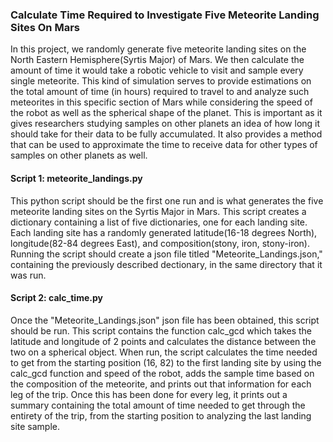 ### Calculate Time Required to Investigate Five Meteorite Landing Sites On Mars

In this project, we randomly generate five meteorite landing sites on the North Eastern Hemisphere(Syrtis Major) 
of Mars. We then calculate the amount of time it would take a robotic vehicle to visit and sample every single
meteorite. This kind of simulation serves to provide estimations on the total amount of time (in hours) required to 
travel to and analyze such meteorites in this specific section of Mars while considering the speed of the robot as 
well as the spherical shape of the planet. This is important as it gives researchers studying samples on other
planets an idea of how long it should take for their data to be fully accumulated. It also provides a method that can
be used to approximate the time to receive data for other types of samples on other planets as well.

#### Script 1: meteorite_landings.py

This python script should be the first one run and is what generates the five meteorite landing sites on the 
Syrtis Major in Mars. This script creates a dictionary containing a list of five dictionaries, one for each
landing site. Each landing site has a randomly generated latitude(16-18 degrees North), 
longitude(82-84 degrees East), and composition(stony, iron, stony-iron). Running the script should create a 
json file titled "Meteorite_Landings.json," containing the previously described dectionary, in the same directory
that it was run.

#### Script 2: calc_time.py

Once the "Meteorite_Landings.json" json file has been obtained, this script should be run. This script contains
the function calc_gcd which takes the latitude and longitude of 2 points and calculates the distance between the
two on a spherical object. When run, the script calculates the time needed to get from the starting position
(16, 82) to the first landing site by using the calc_gcd function and speed of the robot, adds the sample time 
based on the composition of the meteorite, and prints out that information for each leg of the trip. Once this
has been done for every leg, it prints out a summary containing the total amount of time needed to get through 
the entirety of the trip, from the starting position to analyzing the last landing site sample.
